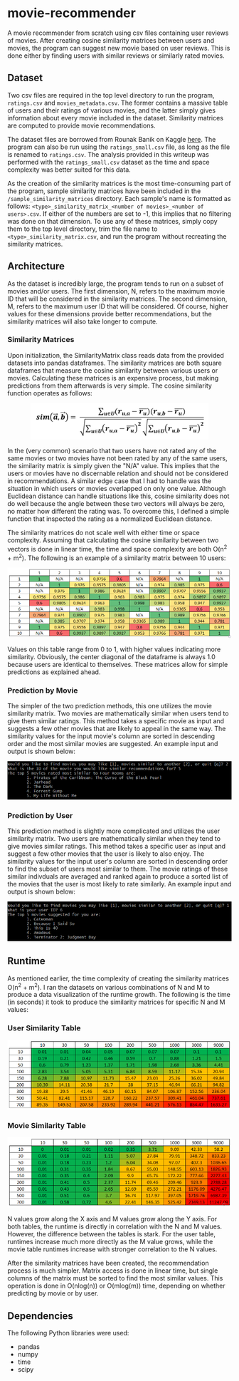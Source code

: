 # movie-recommender
A movie recommender from scratch using csv files containing user reviews of movies. After creating cosine similarity matrices between users and movies, the program can suggest new movie based on user reviews. This is done either by finding users with similar reviews or similarly rated movies.

## Dataset
Two csv files are required in the top level directory to run the program, `ratings.csv` and `movies_metadata.csv`. The former contains a massive table of users and their ratings of various movies, and the latter simply gives information about every movie included in the dataset. Similarity matrices are computed to provide movie recommendations.

The dataset files are borrowed from Rounak Banik on Kaggle [here](https://www.kaggle.com/rounakbanik/the-movies-dataset/version/7). The program can also be run using the `ratings_small.csv` file, as long as the file is renamed to  `ratings.csv`. The analysis provided in this writeup was performed with the `ratings_small.csv` dataset as the time and space complexity was better suited for this data.

As the creation of the similarity matrices is the most time-consuming part of the program, sample similarity matrices have been included in the `/sample_similarity_matrices` directory. Each sample's name is formatted as follows: `<type>_similarity_matrix_<number of movies>_<number of users>.csv`. If either of the numbers are set to -1, this implies that no filtering was done on that dimension. To use any of these matrices, simply copy them to the top level directory, trim the file name to `<type>_similarity_matrix.csv`, and run the program without recreating the similarity matrices.

## Architecture
As the dataset is incredibly large, the program tends to run on a subset of movies and/or users. The first dimension, N, refers to the maximum movie ID that will be considered in the similarity matrices. The second dimension, M, refers to the maximum user ID that will be considered. Of course, higher values for these dimensions provide better recommendations, but the similarity matrices will also take longer to compute.

### Similarity Matrices
Upon initialization, the SimilarityMatrix class reads data from the provided datasets into pandas dataframes. The similarity matrices are both square dataframes that measure the cosine similarity between various users or movies. Calculating these matrices is an expensive process, but making predictions from them afterwards is very simple. The cosine similarity function operates as follows:

<p align="center">
  <img src="https://github.com/rhelgason/MovieRecommender/blob/master/img/cosine_similarity_function.PNG" alt="cosine similarity function"/>
</p>

In the (very common) scenario that two users have not rated any of the same movies or two movies have not been rated by any of the same users, the similarity matrix is simply given the "N/A" value. This implies that the users or movies have no discernable relation and should not be considered in recommendations. A similar edge case that I had to handle was the situation in which users or movies overlapped on only one value. Although Euclidean distance can handle situations like this, cosine similarity does not do well because the angle between these two vectors will always be zero, no matter how different the rating was. To overcome this, I defined a simple function that inspected the rating as a normalized Euclidean distance.

The similarity matrices do not scale well with either time or space complexity. Assuming that calculating the cosine similarity between two vectors is done in linear time, the time and space complexity are both O(n<sup>2</sup> + m<sup>2</sup>). The following is an example of a similarity matrix between 10 users:

<p align="center">
  <img src="https://github.com/rhelgason/MovieRecommender/blob/master/img/user_similarity_matrix.PNG" alt="user similarity matrix"/>
</p>

Values on this table range from 0 to 1, with higher values indicating more similarity. Obviously, the center diagonal of the dataframe is always 1.0 because users are identical to themselves. These matrices allow for simple predictions as explained ahead.

### Prediction by Movie
The simpler of the two prediction methods, this one utilizes the movie similarity matrix. Two movies are mathematically similar when users tend to give them similar ratings. This method takes a specific movie as input and suggests a few other movies that are likely to appeal in the same way. The similarity values for the input movie's column are sorted in descending order and the most similar movies are suggested. An example input and output is shown below:

<p align="center">
  <img src="https://github.com/rhelgason/MovieRecommender/blob/master/img/prediction_by_movie.PNG" alt="prediction by movie"/>
</p>

### Prediction by User
This prediction method is slightly more complicated and utilizes the user similarity matrix. Two users are mathematically similar when they tend to give movies similar ratings. This method takes a specific user as input and suggest a few other movies that the user is likely to also enjoy. The similarity values for the input user's column are sorted in descending order to find the subset of users most similar to them. The movie ratings of these similar indivduals are averaged and ranked again to produce a sorted list of the movies that the user is most likely to rate similarly. An example input and output is shown below:

<p align="center">
  <img src="https://github.com/rhelgason/MovieRecommender/blob/master/img/prediction_by_user.PNG" alt="prediction by user"/>
</p>

## Runtime
As mentioned earlier, the time complexity of creating the similarity matrices O(n<sup>2</sup> + m<sup>2</sup>). I ran the datasets on various combinations of N and M to produce a data visualization of the runtime growth. The following is the time (in seconds) it took to produce the similarity matrices for specific N and M values:

### User Similarity Table
<p align="center">
  <img src="https://github.com/rhelgason/MovieRecommender/blob/master/img/user_table.PNG" alt="user table"/>
</p>

### Movie Similarity Table
<p align="center">
  <img src="https://github.com/rhelgason/MovieRecommender/blob/master/img/movie_table.PNG" alt="movie table"/>
</p>

N values grow along the X axis and M values grow along the Y axis. For both tables, the runtime is directly in correlation with the N and M values. However, the difference between the tables is stark. For the user table, runtimes increase much more directly as the M value grows, while the movie table runtimes increase with stronger correlation to the N values.

After the similarity matrices have been created, the recommendation process is much simpler. Matrix access is done in linear time, but single columns of the matrix must be sorted to find the most similar values. This operation is done in O(nlog(n)) or O(mlog(m)) time, depending on whether predicting by movie or by user.

## Dependencies
The following Python libraries were used:
- pandas
- numpy
- time
- scipy
